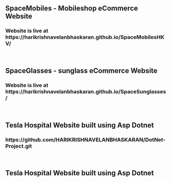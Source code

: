 <h2>SpaceMobiles - Mobileshop eCommerce Website</h2>
<h3>Website is live at https://harikrishnavelanbhaskaran.github.io/SpaceMobilesHKV/</h3><br>
<h2>SpaceGlasses - sunglass eCommerce Website</h2>
<h3>Website is live at https://harikrishnavelanbhaskaran.github.io/SpaceSunglasses/</h3><br>
<h2>Tesla Hospital Website built using Asp Dotnet</h2>
<h3>https://github.com/HARIKRISHNAVELANBHASKARAN/DotNet-Project.git</h3><br>
<h2>Tesla Hospital Website built using Asp Dotnet</h2>

